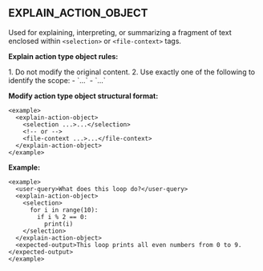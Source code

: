 ## EXPLAIN_ACTION_OBJECT

Used for explaining, interpreting, or summarizing a fragment of text enclosed within `<selection>` or `<file-context>` tags.

**Explain action type object rules:**

<explain-action-object-rules>
1. Do not modify the original content.
2. Use exactly one of the following to identify the scope:
   - `<selection ...>...</selection>`
   - `<file-context ...>...</file-context>`
</explain-action-object-rules>

**Modify action type object structural format:**

    <example>
      <explain-action-object>
        <selection ...>...</selection>
        <!-- or -->
        <file-context ...>...</file-context>
      </explain-action-object>
    </example>

**Example:**

    <example>
      <user-query>What does this loop do?</user-query>
      <explain-action-object>
        <selection>
          for i in range(10):
            if i % 2 == 0:
              print(i)
        </selection>
      </explain-action-object>
      <expected-output>This loop prints all even numbers from 0 to 9.</expected-output>
    </example>
